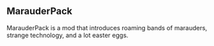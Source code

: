 ## MarauderPack

MarauderPack is a mod that introduces roaming bands of marauders, strange technology, and a lot 
easter eggs. 
